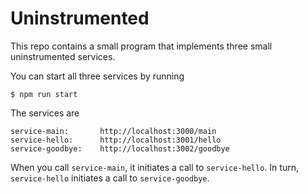 # Uninstrumented

This repo contains a small program that implements three small uninstrumented services.

You can start all three services by running

    $ npm run start

The services are

    service-main:       http://localhost:3000/main
    service-hello:      http://localhost:3001/hello
    service-goodbye:    http://localhost:3002/goodbye

When you call `service-main`, it initiates a call to `service-hello`.  In turn, `service-hello` initiates a call to `service-goodbye`.
